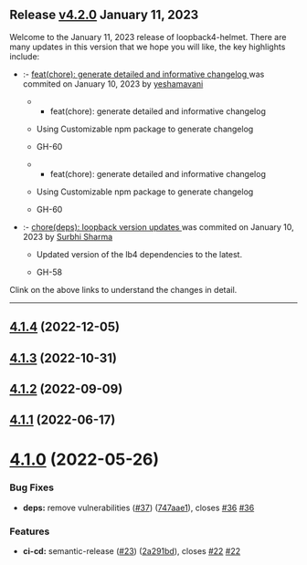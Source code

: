 ## Release [v4.2.0](https://github.com/sourcefuse/loopback4-helmet/compare/v4.1.4..v4.2.0) January 11, 2023
Welcome to the January 11, 2023 release of loopback4-helmet. There are many updates in this version that we hope you will like, the key highlights include:

  - [](https://github.com/sourcefuse/loopback4-helmet/issues/-60) :- [feat(chore): generate detailed and informative changelog ](https://github.com/sourcefuse/loopback4-helmet/commit/7ad442fc49325ba36bcead5786fb1eaf9f657925) was commited on January 10, 2023 by [yeshamavani](mailto:83634146+yeshamavani@users.noreply.github.com)
    
      - * feat(chore): generate detailed and informative changelog
      
      -  Using Customizable npm package to generate changelog
      
      -  GH-60
      
      - * feat(chore): generate detailed and informative changelog
      
      -  Using Customizable npm package to generate changelog
      
      -  GH-60
      
  
  - [](https://github.com/sourcefuse/loopback4-helmet/issues/-58) :- [chore(deps): loopback version updates ](https://github.com/sourcefuse/loopback4-helmet/commit/d03ce70d7119971e9b1ab8ade0f9610ef544e638) was commited on January 10, 2023 by [Surbhi Sharma](mailto:98279679+Surbhi-sharma1@users.noreply.github.com)
    
      - Updated version of the lb4 dependencies to the latest.
      
      -  GH-58
      
  
Clink on the above links to understand the changes in detail.
  ___

## [4.1.4](https://github.com/sourcefuse/loopback4-helmet/compare/v4.1.3...v4.1.4) (2022-12-05)

## [4.1.3](https://github.com/sourcefuse/loopback4-helmet/compare/v4.1.2...v4.1.3) (2022-10-31)

## [4.1.2](https://github.com/sourcefuse/loopback4-helmet/compare/v4.1.1...v4.1.2) (2022-09-09)

## [4.1.1](https://github.com/sourcefuse/loopback4-helmet/compare/v4.1.0...v4.1.1) (2022-06-17)

# [4.1.0](https://github.com/sourcefuse/loopback4-helmet/compare/v4.0.2...v4.1.0) (2022-05-26)

### Bug Fixes

- **deps:** remove vulnerabilities ([#37](https://github.com/sourcefuse/loopback4-helmet/issues/37)) ([747aae1](https://github.com/sourcefuse/loopback4-helmet/commit/747aae120e03bd26e373542fb69009bebb049583)), closes [#36](https://github.com/sourcefuse/loopback4-helmet/issues/36) [#36](https://github.com/sourcefuse/loopback4-helmet/issues/36)

### Features

- **ci-cd:** semantic-release ([#23](https://github.com/sourcefuse/loopback4-helmet/issues/23)) ([2a291bd](https://github.com/sourcefuse/loopback4-helmet/commit/2a291bdbc6e2cfec5e92ba04a262cf0b3580824e)), closes [#22](https://github.com/sourcefuse/loopback4-helmet/issues/22) [#22](https://github.com/sourcefuse/loopback4-helmet/issues/22)